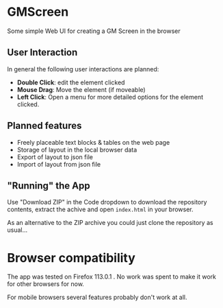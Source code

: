 # GMScreen
Some simple Web UI for creating a GM Screen in the browser

## User Interaction

In general the following user interactions are planned:

- **Double Click**: edit the element clicked
- **Mouse Drag**: Move the element (if moveable)
- **Left Click**: Open a menu for more detailed options for the element clicked.

## Planned features
- Freely placeable text blocks & tables on the web page
- Storage of layout in the local browser data
- Export of layout to json file
- Import of layout from json file

## "Running" the App

Use "Download ZIP" in the Code dropdown to download the repository contents, extract the achive and open `index.html` in your browser.

As an alternative to the ZIP archive you could just clone the repository as usual...

# Browser compatibility

The app was tested on Firefox 113.0.1 . No work was spent to make it work for other browsers for now.

For mobile browsers several features probably don't work at all.

